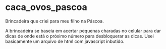 # caca_ovos_pascoa
Brincadeira que criei para meu filho na Páscoa.

A brincadeira se baseia em acertar pequenas charadas no celular para dar dicas de onde está o próximo número para desbloquerar as dicas.
Usei basicamente um arquivo de html com javascript inbutido.
